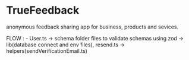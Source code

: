 # TrueFeedback
anonymous feedback sharing app for business, products and sevices.

FLOW : - 
User.ts -> schema folder files to validate schemas using zod -> lib(database connect and env files), resend.ts -> helpers(sendVerificationEmail.ts)